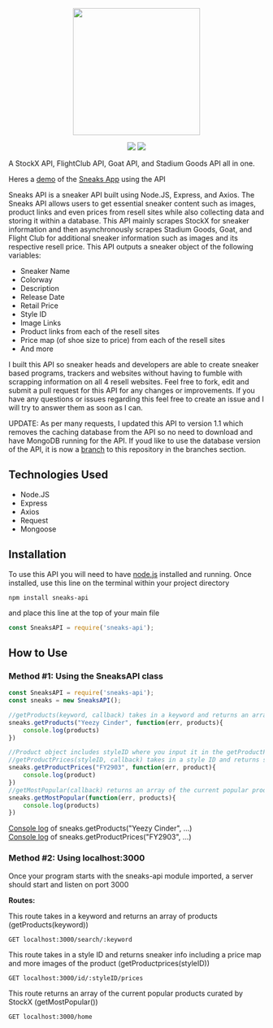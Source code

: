 
<p align="center">
  
<img src="https://github.com/druv5319/Sneaks-API/blob/master/Screenshots/Sneaks_Logo.png?raw=true" width=250>
  
  </p>
  
<p align="center">
  
   <a href="https://www.npmjs.com/package/sneaks-api" alt="Version">
        <img src="https://img.shields.io/npm/v/sneaks-api" /></a>
<a href="https://www.npmjs.com/package/sneaks-api" alt="Downloads">
        <img src="https://img.shields.io/npm/dt/sneaks-api " /></a>


 </p>

A StockX API, FlightClub API, Goat API, and Stadium Goods API all in one.

Heres a [demo](https://druv5319.github.io/sneaks-app) of the [Sneaks App](https://github.com/druv5319/sneaks-app) using the API

Sneaks API is a sneaker API built using Node.JS, Express, and Axios. The Sneaks API allows users to get essential sneaker content such as images, product links and even prices from resell sites while also collecting data and storing it within a database. This API mainly scrapes StockX for sneaker information and then asynchronously scrapes Stadium Goods, Goat, and Flight Club for additional sneaker information such as images and its respective resell price. This API outputs a sneaker object of the following variables:

  - Sneaker Name
  - Colorway
  - Description
  - Release Date
  - Retail Price
  - Style ID
  - Image Links
  - Product links from each of the resell sites
  - Price map (of shoe size to price) from each of the resell sites
  - And more

I built this API so sneaker heads and developers are able to create sneaker based programs, trackers and websites without having to fumble with scrapping information on all 4 resell websites. Feel free to fork, edit and submit a pull request for this API for any changes or improvements. If you have any questions or issues regarding this feel free to create an issue and I will try to answer them as soon as I can.

UPDATE: As per many requests, I updated this API to version 1.1 which removes the caching database from the API so no need to download and have MongoDB running for the API. If youd like to use the database version of the API, it is now a [branch](https://github.com/druv5319/Sneaks-API/tree/API-with-database) to this repository in the branches section.
  


## Technologies Used
  - Node.JS
  - Express
  - Axios
  - Request
  - Mongoose
  

  
## Installation
To use this API you will need to have [node.js](https://nodejs.org/en/) installed and running.
Once installed, use this line on the terminal within your project directory
```
npm install sneaks-api
```
and place this line at the top of your main file
```js
const SneaksAPI = require('sneaks-api');
```
## How to Use
### Method #1: Using the SneaksAPI class
```js
const SneaksAPI = require('sneaks-api');
const sneaks = new SneaksAPI();

//getProducts(keyword, callback) takes in a keyword and returns an array of products
sneaks.getProducts("Yeezy Cinder", function(err, products){
    console.log(products)
})

//Product object includes styleID where you input it in the getProductPrices function
//getProductPrices(styleID, callback) takes in a style ID and returns sneaker info including a price map and more images of the product
sneaks.getProductPrices("FY2903", function(err, product){
    console.log(product)
})
//getMostPopular(callback) returns an array of the current popular products curated by StockX
sneaks.getMostPopular(function(err, products){
    console.log(products)
})
```
[Console log](https://github.com/druv5319/Sneaks-API/blob/master/Screenshots/exampleSearchScreenshot%231.png) of sneaks.getProducts("Yeezy Cinder", ...)           
[Console log](https://github.com/druv5319/Sneaks-API/blob/master/Screenshots/exampleSearchScreenshot%232.png) of sneaks.getProductPrices("FY2903", ...)

### Method #2: Using localhost:3000
Once your program starts with the sneaks-api module imported, a server should start and listen on port 3000

<b>Routes:</b>

This route takes in a keyword and returns an array of products (getProducts(keyword))
```
GET localhost:3000/search/:keyword
```


This route takes in a style ID and returns sneaker info including a price map and more images of the product (getProductprices(styleID))
```
GET localhost:3000/id/:styleID/prices
```


This route returns an array of the current popular products curated by StockX (getMostPopular())
```
GET localhost:3000/home
```

